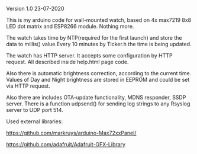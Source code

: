 Version 1.0 23-07-2020

This is my arduino code for wall-mounted watch, based on 4x max7219 8x8 LED dot matrix and ESP8266 module. Nothing more.

The watch takes time by NTP(required for the first launch) and store the data to millis() value.Every 10 minutes by Ticker.h the time is being updated.

The watch has HTTP server. It accepts some configuration by HTTP request. All described inside help.html page code.

Also there is automatic brightness correction, according to the current time. Values of Day and Night brightness are stored in EEPROM and could be set via HTTP request.

Also there are includes OTA-update functionality, MDNS responder, SSDP server.
There is a function udpsend() for sending log strings to any Rsyslog server to UDP port 514.

Used external libraries:

https://github.com/markruys/arduino-Max72xxPanel/

https://github.com/adafruit/Adafruit-GFX-Library
